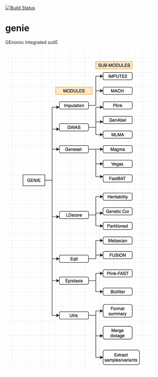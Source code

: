 [![Build Status](https://travis-ci.org/drveera/genie.svg?branch=master)](https://travis-ci.org/drveera/genie)
# genie
GEnomic Integrated suitE

![alt text](https://github.com/drveera/genie/blob/master/Screen%20Shot%202017-03-20%20at%2016.36.08.png)

